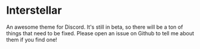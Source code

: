 # Interstellar

An awesome theme for Discord.
It's still in beta, so there will be a ton of things that need to be fixed. Please open an issue on Github to tell me about them if you find one!
